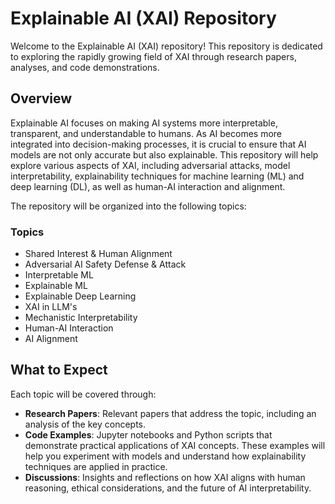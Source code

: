# Explainable AI (XAI) Repository

Welcome to the Explainable AI (XAI) repository! This repository is dedicated to exploring the rapidly growing field of XAI through research papers, analyses, and code demonstrations.

## Overview

Explainable AI focuses on making AI systems more interpretable, transparent, and understandable to humans. As AI becomes more integrated into decision-making processes, it is crucial to ensure that AI models are not only accurate but also explainable. This repository will help explore various aspects of XAI, including adversarial attacks, model interpretability, explainability techniques for machine learning (ML) and deep learning (DL), as well as human-AI interaction and alignment.

The repository will be organized into the following topics:

### Topics

- Shared Interest & Human Alignment 
- Adversarial AI Safety Defense & Attack 
- Interpretable ML  
- Explainable ML
- Explainable Deep Learning  
- XAI in LLM's  
- Mechanistic Interpretability  
- Human-AI Interaction  
- AI Alignment  

## What to Expect

Each topic will be covered through:

- **Research Papers**: Relevant papers that address the topic, including an analysis of the key concepts.
- **Code Examples**: Jupyter notebooks and Python scripts that demonstrate practical applications of XAI concepts. These examples will help you experiment with models and understand how explainability techniques are applied in practice.
- **Discussions**: Insights and reflections on how XAI aligns with human reasoning, ethical considerations, and the future of AI interpretability.
